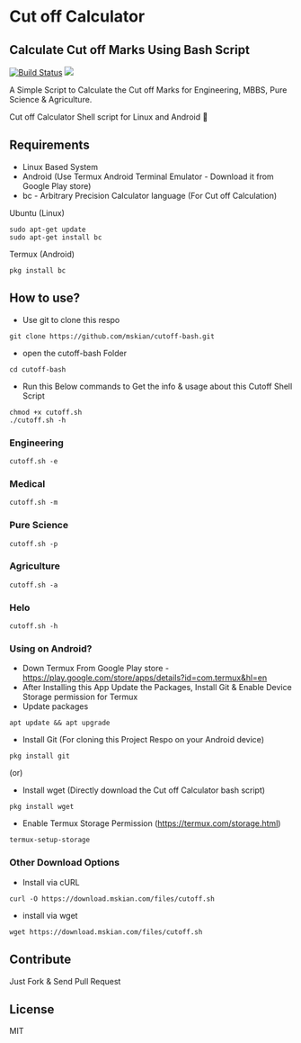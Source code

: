 # Cut off Calculator

## Calculate Cut off Marks Using Bash Script

[![Build Status](https://travis-ci.org/mskian/cutoff-bash.svg?branch=master)](https://travis-ci.org/mskian/cutoff-bash)  <a target="_blank" href="https://github.com/mskian/cutoff-bash/blob/master/LICENSE" title="License: GPL"><img src="https://img.shields.io/badge/License-MIT-orange.svg"></a>


A Simple Script to Calculate the Cut off Marks for Engineering, MBBS, Pure Science & Agriculture.

Cut off Calculator Shell script for Linux and Android 📝

## Requirements

- Linux Based System
- Android (Use Termux Android Terminal Emulator - Download it from Google Play store)
- bc - Arbitrary Precision Calculator language (For Cut off Calculation)

Ubuntu (Linux)

```
sudo apt-get update
sudo apt-get install bc
```

Termux (Android)

```
pkg install bc
```

## How to use?

- Use git to clone this respo

```
git clone https://github.com/mskian/cutoff-bash.git
```

- open the cutoff-bash Folder

```
cd cutoff-bash
```

- Run this Below commands to Get the info & usage about this Cutoff Shell Script

```
chmod +x cutoff.sh
./cutoff.sh -h
```

### Engineering

```
cutoff.sh -e
```

### Medical

```
cutoff.sh -m
```

### Pure Science

```
cutoff.sh -p
```

### Agriculture

```
cutoff.sh -a
```

### Helo

```
cutoff.sh -h
```

### Using on Android?

- Down Termux From Google Play store - https://play.google.com/store/apps/details?id=com.termux&hl=en
- After Installing this App Update the Packages, Install Git & Enable Device Storage permission for Termux
- Update packages

```
apt update && apt upgrade
```

- Install Git (For cloning this Project Respo on your Android device)

```
pkg install git
```

(or)

- Install wget (Directly download the Cut off Calculator bash script)

```
pkg install wget
```

- Enable Termux Storage Permission (https://termux.com/storage.html)

```
termux-setup-storage
```

### Other Download Options

- Install via cURL

```
curl -O https://download.mskian.com/files/cutoff.sh
```

- install via wget

```
wget https://download.mskian.com/files/cutoff.sh
```


## Contribute

Just Fork & Send Pull Request

## License

MIT
